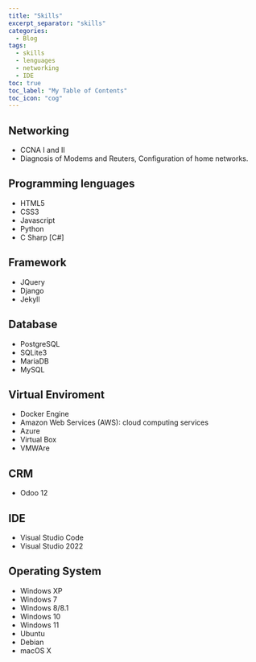 ```yaml
---
title: "Skills"
excerpt_separator: "skills"
categories:
  - Blog
tags:
  - skills
  - lenguages
  - networking
  - IDE
toc: true
toc_label: "My Table of Contents"
toc_icon: "cog"
---
```


## Networking <i class="fa fa-sitemap"></i>

- CCNA I and II
- Diagnosis of Modems and Reuters, Configuration of home networks.

## Programming lenguages <i class="fa fa-code"></i>

- HTML5
- CSS3
- Javascript
- Python
- C Sharp [C#]

## Framework <i class="fa fa-wrench"></i>

- JQuery
- Django
- Jekyll

## Database <i class="fa fa-database"></i>

- PostgreSQL
- SQLite3
- MariaDB
- MySQL

## Virtual Enviroment <i class="fa fa-laptop"></i>

- Docker Engine
- Amazon Web Services (AWS): cloud computing services
- Azure
- Virtual Box
- VMWAre

## CRM <i class="fa fa-cogs"></i>

- Odoo 12

## IDE <i class="fa fa-building"></i>

- Visual Studio Code
- Visual Studio 2022

## Operating System <i class="fa fa-laptop"></i>

- Windows XP
- Windows 7
- Windows 8/8.1
- Windows 10
- Windows 11
- Ubuntu
- Debian
- macOS X
